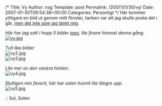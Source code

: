 /*
 Title: Vy
 Author: nsg
 Template: post
 Permalink: /2007/01/30/vy/
 Date: 2007-01-30T09:54:38+00:00
 Categories: Personligt
*/
Här kommer yttligare en bild ut genom mitt fönster, tanken var att jag skulle posta det i går, [men det inte som jag tänkt mig][1].

*Här har jag satt i hopp 5 bilder [igen][2], lite finare himmel denna gång.*  
<a class="imagelink" href="http://cdn.junkpile.se/2007/01/vy.jpg" title="vy.jpg"><img id="image277" src="http://cdn.junkpile.se/2007/01/vy.thumbnail.jpg" alt="vy.jpg" /></a>

*Två lika bilder*  
<img id="image279" src="http://cdn.junkpile.se/2007/01/vy2.jpg" alt="vy2.jpg" />  
<img id="image280" src="http://cdn.junkpile.se/2007/01/vy3.jpg" alt="vy3.jpg" />

*Lite mer av den vackra himlen.*  
<img id="image281" src="http://cdn.junkpile.se/2007/01/vy4.jpg" alt="vy4.jpg" />

*Slutligen min favorit, här har solen hunnit lite längre upp.*  
<img id="image282" src="http://cdn.junkpile.se/2007/01/vy5.jpg" alt="vy5.jpg" />

:: Sol, Solen

<small></small>

 [1]: http://junkpile.se/~s/wp/2007/01/100-packet-loss/
 [2]: http://junkpile.se/~s/wp/2007/01/min-utsikt/